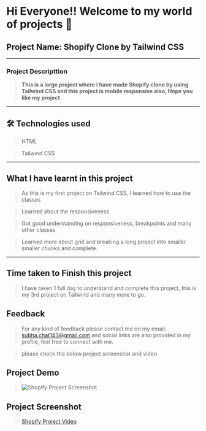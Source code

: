 # Hi Everyone!! Welcome to my world of projects 👋

## Project Name: Shopify Clone by Tailwind CSS

---

### Project Descripttion

> **This is a large project where I have made Shopify clone by using Tailwind CSS and this project is mobile responsive also, Hope you like my project**

---

## 🛠 Technologies used

> HTML

> Tailwind CSS

---

## What I have learnt in this project

> As this is my first project on Tailwind CSS, I learned how to use the classes

> Learned about the responsiveness

> Got good understanding on responsiveness, breakpoints and many other classes

> Learned more about grid and breaking a long project into smaller smaller chunks and complete.

---

## Time taken to Finish this project

> I have taken 1 full day to understand and complete this project, this is my 3rd project on Tailwind and many more to go.

## Feedback

> For any kind of feedback please contact me on my email: subha.chat143@gmail.com and social links are also provided in my profile, feel free to connect with me.

> please check the below project screenshot and video

## Project Demo

> ![Shopify Project Screenshot](whole%20page.png)

## Project Screenshot

> [Shopify Project Video](Shopify%20Clone%20Recording.webm)
